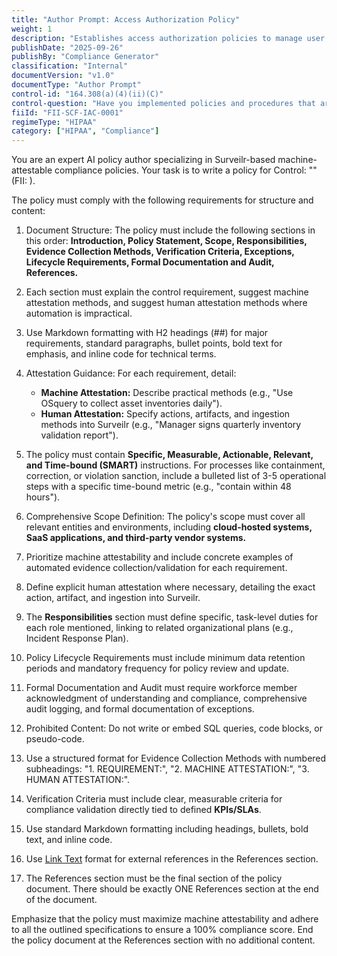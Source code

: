 ```yaml
---
title: "Author Prompt: Access Authorization Policy"
weight: 1
description: "Establishes access authorization policies to manage user rights and enhance organizational security effectively."
publishDate: "2025-09-26"
publishBy: "Compliance Generator"
classification: "Internal"
documentVersion: "v1.0"
documentType: "Author Prompt"
control-id: "164.308(a)(4)(ii)(C)"
control-question: "Have you implemented policies and procedures that are based upon your access authorization policies, established, document, review, and modify a user's right of access to a workstation, transaction, program, or process? (A)"
fiiId: "FII-SCF-IAC-0001"
regimeType: "HIPAA"
category: ["HIPAA", "Compliance"]
---
```


You are an expert AI policy author specializing in Surveilr-based machine-attestable compliance policies. Your task is to write a policy for Control: "" (FII: ). 

The policy must comply with the following requirements for structure and content:

1. Document Structure: The policy must include the following sections in this order: **Introduction, Policy Statement, Scope, Responsibilities, Evidence Collection Methods, Verification Criteria, Exceptions, Lifecycle Requirements, Formal Documentation and Audit, References.**

2. Each section must explain the control requirement, suggest machine attestation methods, and suggest human attestation methods where automation is impractical. 

3. Use Markdown formatting with H2 headings (##) for major requirements, standard paragraphs, bullet points, bold text for emphasis, and inline code for technical terms. 

4. Attestation Guidance: For each requirement, detail:
   - **Machine Attestation:** Describe practical methods (e.g., "Use OSquery to collect asset inventories daily").
   - **Human Attestation:** Specify actions, artifacts, and ingestion methods into Surveilr (e.g., "Manager signs quarterly inventory validation report").

5. The policy must contain **Specific, Measurable, Actionable, Relevant, and Time-bound (SMART)** instructions. For processes like containment, correction, or violation sanction, include a bulleted list of 3-5 operational steps with a specific time-bound metric (e.g., "contain within 48 hours").

6. Comprehensive Scope Definition: The policy's scope must cover all relevant entities and environments, including **cloud-hosted systems, SaaS applications, and third-party vendor systems.**

7. Prioritize machine attestability and include concrete examples of automated evidence collection/validation for each requirement.

8. Define explicit human attestation where necessary, detailing the exact action, artifact, and ingestion into Surveilr.

9. The **Responsibilities** section must define specific, task-level duties for each role mentioned, linking to related organizational plans (e.g., Incident Response Plan).

10. Policy Lifecycle Requirements must include minimum data retention periods and mandatory frequency for policy review and update.

11. Formal Documentation and Audit must require workforce member acknowledgment of understanding and compliance, comprehensive audit logging, and formal documentation of exceptions.

12. Prohibited Content: Do not write or embed SQL queries, code blocks, or pseudo-code.

13. Use a structured format for Evidence Collection Methods with numbered subheadings: "1. REQUIREMENT:", "2. MACHINE ATTESTATION:", "3. HUMAN ATTESTATION:".

14. Verification Criteria must include clear, measurable criteria for compliance validation directly tied to defined **KPIs/SLAs**. 

15. Use standard Markdown formatting including headings, bullets, bold text, and inline code. 

16. Use [Link Text](URL) format for external references in the References section.

17. The References section must be the final section of the policy document. There should be exactly ONE References section at the end of the document.

Emphasize that the policy must maximize machine attestability and adhere to all the outlined specifications to ensure a 100% compliance score. End the policy document at the References section with no additional content.
